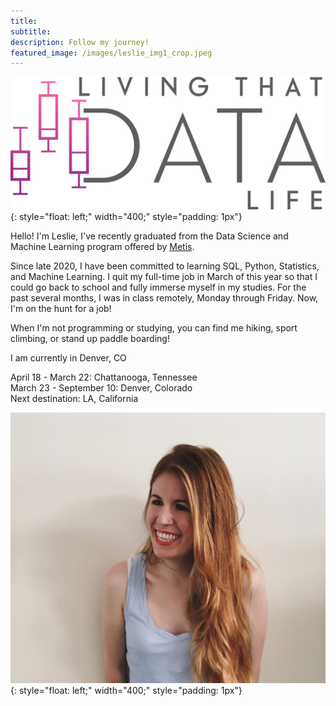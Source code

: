 ```yaml
---
title: 
subtitle:
description: Follow my journey!
featured_image: /images/leslie_img1_crop.jpeg
---
```


![image](/images/logos/Logo.png){: style="float: left;" width="400;" style="padding: 1px"}  

Hello! I'm Leslie, I've recently graduated from the Data Science and Machine Learning program offered by [Metis](https://www.thisismetis.com). 

Since late 2020, I have been committed to learning SQL, Python, Statistics, and Machine Learning. I quit my full-time job in March of this year so that I could go back to school and fully immerse myself in my studies. For the past several months, I was in class remotely, Monday through Friday. Now, I'm on the hunt for a job! 

When I'm not programming or studying, you can find me hiking, sport climbing, or stand up paddle boarding!

 I am currently in Denver, CO

 April 18 - March 22:    Chattanooga, Tennessee  
 March 23 - September 10:     Denver, Colorado  
 Next destination: LA, California

 ![image](/images/leslie_img1_crop.jpeg){: style="float: left;" width="400;" style="padding: 1px"}  